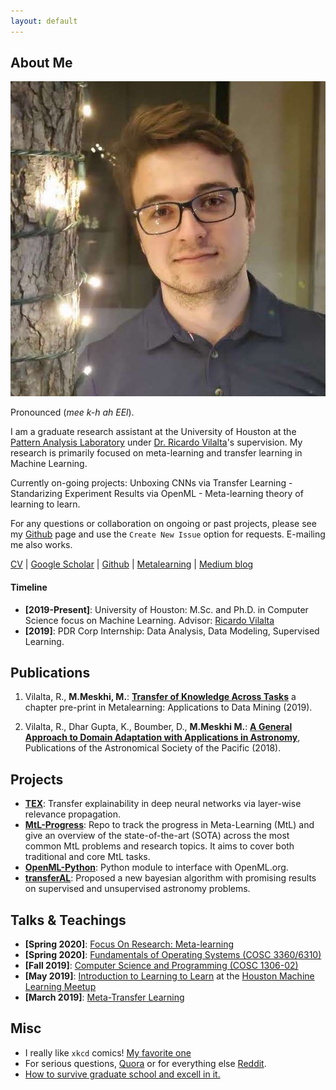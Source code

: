 ```yaml
---
layout: default
---
```


## About Me

<img class="profile-picture" src="michael.jpg">

Pronounced 	(*mee k-h ah EEl*). <br>

I am a graduate research assistant at the University of Houston at the [Pattern Analysis Laboratory](https://www.uh.edu/pa-lab/) under [Dr. Ricardo Vilalta](https://www.uh.edu/~rvilalta/)'s supervision. My research is primarily focused on meta-learning and transfer learning in Machine Learning.

Currently on-going projects: Unboxing CNNs via Transfer Learning - Standarizing Experiment Results via OpenML - Meta-learning theory of learning to learn. 

For any questions or collaboration on ongoing or past projects, please see my [Github](https://github.com/MichaelMMeskhi) page and use the `Create New Issue` option for requests. E-mailing me also works.

[CV](Resume.pdf) | [Google Scholar](https://scholar.google.com/citations?user=hLP_vy4AAAAJ&hl=en&oi=sra) | [Github](https://github.com/MichaelMMeskhi) | [Metalearning](http://metalearningml.org) | [Medium blog](https://medium.com/@mikhailmekhedkinmeskhi)

#### Timeline

- **\[2019-Present]**: University of Houston: M.Sc. and Ph.D. in Computer Science focus on Machine Learning. Advisor: [Ricardo Vilalta](http://www2.cs.uh.edu/~vilalta/) 
- **\[2019]**: PDR Corp Internship: Data Analysis, Data Modeling, Supervised Learning. 


## Publications

1. Vilalta, R., **M.Meskhi, M.**: **[Transfer of Knowledge Across Tasks](TLchapter.pdf)** a chapter pre-print in Metalearning: Applications to Data Mining (2019).

2. Vilalta, R., Dhar Gupta, K., Boumber, D., **M.Meskhi M.**: **[A General Approach to Domain Adaptation with Applications in Astronomy](https://www.researchgate.net/publication/329884189_A_General_Approach_to_Domain_Adaptation_with_Applications_in_Astronomy)**, Publications of the Astronomical Society of the Pacific (2018).

## Projects

- **[TEX](https://github.com/MichaelMMeskhi/TransferLRP/tree/master/lrp)**: Transfer explainability in deep neural networks via layer-wise relevance propagation.
- **[MtL-Progress](https://github.com/MichaelMMeskhi/MtL-Progress)**: Repo to track the progress in Meta-Learning (MtL) and give an overview of the state-of-the-art (SOTA) across the most common MtL problems and research topics. It aims to cover both traditional and core MtL tasks.
- **[OpenML-Python](https://github.com/openml/openml-python)**: Python module to interface with OpenML.org.
- **[transferAL](https://github.com/PAL-UH/transferAL)**: Proposed a new bayesian algorithm with promising results on supervised and unsupervised astronomy problems.


## Talks & Teachings

- **\[Spring 2020]**: [Focus On Research: Meta-learning](FOR_Metalearning.pdf)
- **\[Spring 2020]**: [Fundamentals of Operating Systems (COSC 3360/6310)](COSC_3366_Syllabus.pdf)
- **\[Fall 2019]**: [Computer Science and Programming (COSC 1306-02)](COSC_1306_Syllabus.pdf)
- **\[May 2019]**: [Introduction to Learning to Learn](https://github.com/MichaelMMeskhi/MtL-Progress/blob/master/resources/files/intro_learning_to_learn.pdf) at the [Houston Machine Learning Meetup](https://www.meetup.com/Houston-Machine-Learning/events/261384583/)
- **\[March 2019]**: [Meta-Transfer Learning](https://medium.com/@mikhailmekhedkinmeskhi/meta-transfer-learning-6a02160ddaad)

## Misc

- I really like `xkcd` comics! [My favorite one](https://xkcd.com/1838/)
- For serious questions, [Quora](https://www.quora.com/profile/Mikhail-Mekhedkin-Meskhi) or for everything else [Reddit](https://www.reddit.com/user/MichaelMMeskhi).
- [How to survive graduate school and excell in it.](http://richb.rice.edu/signal-processing/research-resources/)